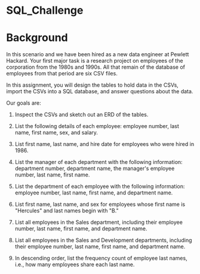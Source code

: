 # SQL_Challenge

# Background

In this scenario and we have been hired as a new data engineer at Pewlett Hackard. Your first major task is a research project on employees of the corporation from the 1980s and 1990s. All that remain of the database of employees from that period are six CSV files.

In this assignment, you will design the tables to hold data in the CSVs, import the CSVs into a SQL database, and answer questions about the data.

Our goals are:
1. Inspect the CSVs and sketch out an ERD of the tables.

2. List the following details of each employee: employee number, last name, first name, sex, and salary.

3. List first name, last name, and hire date for employees who were hired in 1986.

4. List the manager of each department with the following information: department number, department name, the manager's employee number, last name, first name.

5. List the department of each employee with the following information: employee number, last name, first name, and department name.

6. List first name, last name, and sex for employees whose first name is "Hercules" and last names begin with "B."

7. List all employees in the Sales department, including their employee number, last name, first name, and department name.

8. List all employees in the Sales and Development departments, including their employee number, last name, first name, and department name.

9. In descending order, list the frequency count of employee last names, i.e., how many employees share each last name.
